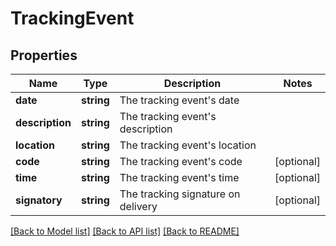 # TrackingEvent

## Properties
Name | Type | Description | Notes
------------ | ------------- | ------------- | -------------
**date** | **string** | The tracking event&#39;s date | 
**description** | **string** | The tracking event&#39;s description | 
**location** | **string** | The tracking event&#39;s location | 
**code** | **string** | The tracking event&#39;s code | [optional] 
**time** | **string** | The tracking event&#39;s time | [optional] 
**signatory** | **string** | The tracking signature on delivery | [optional] 

[[Back to Model list]](../../README.md#documentation-for-models) [[Back to API list]](../../README.md#documentation-for-api-endpoints) [[Back to README]](../../README.md)


